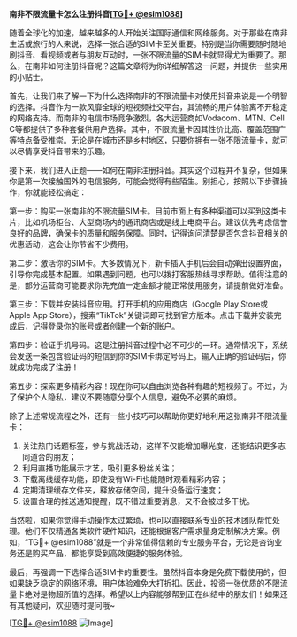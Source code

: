 **南非不限流量卡怎么注册抖音[[TG💪+ @esim1088](https://t.me/s/esim1088)]**

随着全球化的加速，越来越多的人开始关注国际通信和网络服务。对于那些在南非生活或旅行的人来说，选择一张合适的SIM卡至关重要。特别是当你需要随时随地刷抖音、看视频或者与朋友互动时，一张不限流量的SIM卡就显得尤为重要了。那么，在南非如何注册抖音呢？这篇文章将为你详细解答这一问题，并提供一些实用的小贴士。

首先，让我们来了解一下为什么选择南非的不限流量卡对使用抖音来说是一个明智的选择。抖音作为一款风靡全球的短视频社交平台，其流畅的用户体验离不开稳定的网络支持。而南非的电信市场竞争激烈，各大运营商如Vodacom、MTN、Cell C等都提供了多种套餐供用户选择。其中，不限流量卡因其性价比高、覆盖范围广等特点备受推崇。无论是在城市还是乡村地区，只要你拥有一张不限流量卡，就可以尽情享受抖音带来的乐趣。

接下来，我们进入正题——如何在南非注册抖音。其实这个过程并不复杂，但如果你是第一次接触国外的电信服务，可能会觉得有些陌生。别担心，按照以下步骤操作，你就能轻松搞定：

第一步：购买一张南非的不限流量SIM卡。目前市面上有多种渠道可以买到这类卡片，比如机场柜台、大型商场内的通讯商店或是线上电商平台。建议优先考虑信誉良好的品牌，确保卡的质量和服务保障。同时，记得询问清楚是否包含抖音相关的优惠活动，这会让你节省不少费用。

第二步：激活你的SIM卡。大多数情况下，新卡插入手机后会自动弹出设置界面，引导你完成基本配置。如果遇到问题，也可以拨打客服热线寻求帮助。值得注意的是，部分运营商可能要求你先充值一定金额才能正常使用服务，请提前做好准备。

第三步：下载并安装抖音应用。打开手机的应用商店（Google Play Store或Apple App Store），搜索“TikTok”关键词即可找到官方版本。点击下载并安装完成后，记得登录你的账号或者创建一个新的账户。

第四步：验证手机号码。这是注册抖音过程中必不可少的一环。通常情况下，系统会发送一条包含验证码的短信到你的SIM卡绑定号码上。输入正确的验证码后，你就成功完成了注册！

第五步：探索更多精彩内容！现在你可以自由浏览各种有趣的短视频了。不过，为了保护个人隐私，建议不要随意分享个人信息，避免不必要的麻烦。

除了上述常规流程之外，还有一些小技巧可以帮助你更好地利用这张南非不限流量卡：

1. 关注热门话题标签，参与挑战活动，这样不仅能增加曝光度，还能结识更多志同道合的朋友；
2. 利用直播功能展示才艺，吸引更多粉丝关注；
3. 下载离线缓存功能，即使没有Wi-Fi也能随时观看精彩内容；
4. 定期清理缓存文件夹，释放存储空间，提升设备运行速度；
5. 设置合理的推送通知提醒，既不错过重要消息，又不会被过多干扰。

当然啦，如果你觉得手动操作太过繁琐，也可以直接联系专业的技术团队帮忙处理。他们不仅精通各类软件硬件知识，还能根据客户需求量身定制解决方案。例如，“TG💪+ @esim1088”就是一个非常值得信赖的专业服务平台，无论是咨询业务还是购买产品，都能享受到高效便捷的服务体验。

最后，再强调一下选择合适SIM卡的重要性。虽然抖音本身是免费下载使用的，但如果缺乏稳定的网络环境，用户体验难免大打折扣。因此，投资一张优质的不限流量卡绝对是物超所值的选择。希望以上内容能够帮到正在纠结中的朋友们！如果还有其他疑问，欢迎随时提问哦~

[[TG💪+ @esim1088](https://t.me/s/esim1088) ![Image](https://i.postimg.cc/4NQfJmqS/Snipaste-2025-05-13-00-14-12.png)]